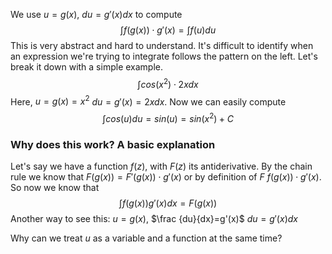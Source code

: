 We use $u=g(x)$, $du=g'(x)dx$ to compute $$\int f(g(x))\cdot g'(x)=\int f(u)du$$
This is very abstract and hard to understand. It's difficult to identify when an expression we're trying to integrate follows the pattern on the left. Let's break it down with a simple example.
$$\int cos(x^2)\cdot 2xdx$$
Here, $u=g(x)=x^2$   $du=g'(x)=2xdx$. Now we can easily compute $$\int cos(u)du=sin(u)=sin(x^2)+C$$
### Why does this work? A basic explanation

Let's say we have a function $f(z)$, with $F(z)$ its antiderivative. By the chain rule we know that $F(g(x))=F'(g(x))\cdot g'(x)$ or by definition of $F$ $f(g(x))\cdot g'(x)$. So now we know that $$\int f(g(x))g'(x)dx=F(g(x))$$
Another way to see this:
$u=g(x)$, $\frac {du}{dx}=g'(x)$ $du=g'(x)dx$

Why can we treat $u$ as a variable and a function at the same time?